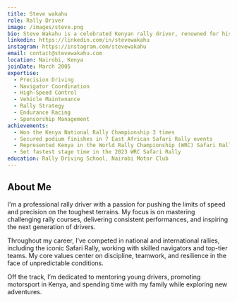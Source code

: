 ```yaml
---
title: Steve wakahu
role: Rally Driver
image: /images/steve.png
bio: Steve Wakahu is a celebrated Kenyan rally driver, renowned for his daring yet precise driving style on some of the world’s most demanding rally stages. With a career spanning over 15 years, Steve has earned a reputation as a formidable competitor in African motorsport, blending strategic racecraft with a deep passion for the sport. His commitment to excellence and mentorship has made him a role model for aspiring drivers across the continent.
linkedin: https://linkedin.com/in/stevewakahu
instagram: https://instagram.com/stevewakahu
email: contact@stevewakahu.com
location: Nairobi, Kenya
joinDate: March 2005
expertise:
  - Precision Driving
  - Navigator Coordination
  - High-Speed Control
  - Vehicle Maintenance
  - Rally Strategy
  - Endurance Racing
  - Sponsorship Management
achievements:
  - Won the Kenya National Rally Championship 3 times
  - Secured podium finishes in 7 East African Safari Rally events
  - Represented Kenya in the World Rally Championship (WRC) Safari Rally
  - Set fastest stage time in the 2023 WRC Safari Rally
education: Rally Driving School, Nairobi Motor Club
---
```


## About Me

I'm a professional rally driver with a passion for pushing the limits of speed and precision on the toughest terrains. My focus is on mastering challenging rally courses, delivering consistent performances, and inspiring the next generation of drivers.

Throughout my career, I’ve competed in national and international rallies, including the iconic Safari Rally, working with skilled navigators and top-tier teams. My core values center on discipline, teamwork, and resilience in the face of unpredictable conditions.

Off the track, I’m dedicated to mentoring young drivers, promoting motorsport in Kenya, and spending time with my family while exploring new adventures.
